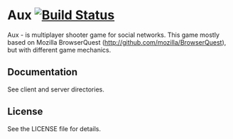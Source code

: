 Aux [![Build Status](https://travis-ci.org/[floatdrop]/[Aux].png)](https://travis-ci.org/[floatdrop]/[Aux])
===

Aux - is multiplayer shooter game for social networks. This game mostly based on Mozilla BrowserQuest (http://github.com/mozilla/BrowserQuest), but with different game mechanics.

Documentation
-------------

See client and server directories.

License
-------

See the LICENSE file for details.

 
